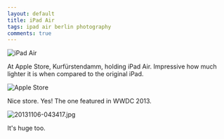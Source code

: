 ```yaml
---
layout: default
title: iPad Air
tags: ipad air berlin photography
comments: true
---
```


![iPad Air](/assets/img/ipad-air.jpg)

At Apple Store, Kurfürstendamm, holding iPad Air. Impressive how much lighter it is when compared to the original iPad.

![Apple Store](/assets/img/berlin-apple-store.jpg)

Nice store. Yes! The one featured in WWDC 2013.

![20131106-043417.jpg](/assets/img/berlin-apple-store-inside.jpg)

It's huge too.
